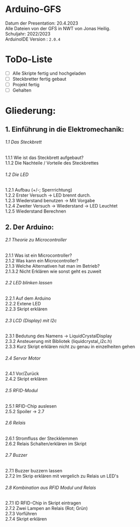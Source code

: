 # Arduino-GFS
Datum der Presentation: 20.4.2023 <br>
Alle Dateien von der GFS in NWT von Jonas Heilig. <br>
Schuljahr: 2022/2023 <br>
ArduinoIDE Version : ```2.0.4```

# ToDo-Liste
- [ ] Alle Skripte fertig und hochgeladen
- [ ] Steckbretter fertig gebaut
- [ ] Projekt fertig
- [ ] Gehalten

# Gliederung:
## 1. Einführung in die Elektromechanik:
###### 1.1 Das Steckbrett
1.1.1 Wie ist das Steckbrett aufgebaut? <br>
1.1.2 Die Nachteile / Vorteile des Steckbrettes
###### 1.2 Die LED
1.2.1 Aufbau (+/-; Sperrrichtung) <br>
1.2.2 Erster Versuch -> LED brennt durch. <br>
1.2.3 Wiederstand benutzen -> Mit Vorgabe <br>
1.2.4 Zweiter Versuch -> Wiederstand -> LED Leuchtet <br>
1.2.5 Wiederstand Berechnen
   
## 2. Der Arduino:
###### 2.1 Theorie zu Microcontroller
2.1.1 Was ist ein Microcontroller? <br>
2.1.2 Was kann ein Microcontroller? <br>
2.1.3 Welche Alternativen hat man im Betrieb? <br>
2.1.3.2 Nicht Erklären wie sonst geht es zuweit
###### 2.2 LED blinken lassen
2.2.1 Auf dem Arduino <br>
2.2.2 Extene LED <br>
2.2.3 Skript erklären
###### 2.3 LCD (Display) mit I2c
2.3.1 Bedutung des Namens -> LiquidCrystalDisplay <br>
2.3.2 Ansteuerung mit Bibliotek (liquidcrystal_i2c.h) <br>
2.3.3 Kurz Skript erklären nicht zu genau in einzelheiten gehen
###### 2.4 Servor Motor
2.4.1 Vor/Zurück <br>
2.4.2 Skript erklären
###### 2.5 RFID-Modul
2.5.1 RFID-Chip auslesen <br>
2.5.2 Spoiler -> 2.7
###### 2.6 Relais
2.6.1 Stromfluss der Steckklemmen<br>
2.6.2 Relais Schalten/erklären im Skript
###### 2.7 Buzzer
2.7.1 Buzzer buzzern lassen <br>
2.7.2 Im Skrip erklären mit vergelich zu Relais un LED's
###### 2.8 Kombination aus RFID Modul und Relais
2.7.1 ID RFID-Chip in Skript eintragen <br>
2.7.2 Zwei Lampen an Relais (Rot; Grün) <br>
2.7.3 Vorführen <br>
2.7.4 Skript erklären
